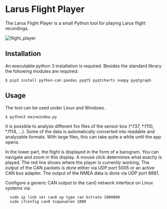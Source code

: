 Larus Flight Player
===================

The Larus Flight Player is a small Python tool for playing Larus flight recordings.

![flight_player](https://github.com/user-attachments/assets/0c8368e6-fc0d-484c-b3a2-e363310241fb)

Installation
------------

An executable python 3 installation is required. Besides the standard library the following modules are required:

```
$ pip3 install python-can pandas pyqt5 pyqtcharts numpy pyqtgraph
```

Usage
-----

The tool can be used under Linux and Windows. 

```
$ python3 mainwindow.py
```

It is possible to analyze different fxx files of the sensor box (*.f37, *.f110, *.f114, ...). Some of the data is
automatically converted into readable and analyzable formats. With large files, this can take quite a while until 
the app opens.

In the lower part, the flight is displayed in the form of a barogram. You can navigate and zoom in this display. 
A mouse click determines what exactly is played. The red line shows where the player is currently working. The output 
of the CAN packets is done either via UDP port 5005 or an active CAN bus adapter. The output of the NMEA data is done 
via UDP port 8881.

Configure a generic CAN output to the can0 network interface on Linux systems via:  

      sudo ip link set can0 up type can bitrate 1000000
      sudo ifconfig can0 txqueuelen 1000
